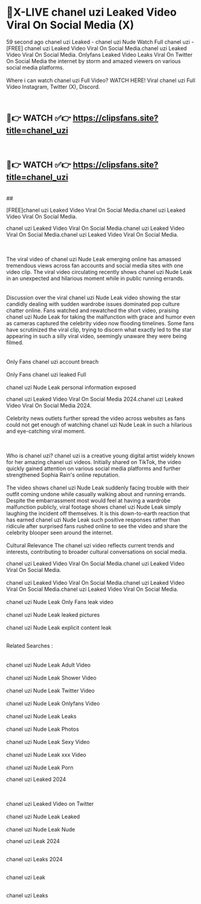 # 🔴X-LIVE chanel uzi Leaked Video Viral On Social Media (X)<br>


59 second ago chanel uzi Leaked  - chanel uzi Nude  Watch Full chanel uzi - [FREE] chanel uzi Leaked Video Viral On Social Media.chanel uzi Leaked Video Viral On Social Media.   Onlyfans Leaked Video Leaks Viral On Twitter On Social Media the internet by storm and amazed viewers on various social media platforms. <br><br>
Where i can watch chanel uzi Full Video? WATCH HERE! Viral chanel uzi Full Video Instagram, Twitter (X), Discord. <br>


 <br>

##  🔴👉 WATCH ✅👉  <a href="https://clipsfans.site?title=chanel_uzi&ref=git">https://clipsfans.site?title=chanel_uzi</a> <br>
  <br>

##  🔴👉 WATCH ✅👉  <a href="https://clipsfans.site?title=chanel_uzi&ref=git">https://clipsfans.site?title=chanel_uzi</a> <br>
  <br>
  ##



[FREE]chanel uzi Leaked Video Viral On Social Media.chanel uzi Leaked Video Viral On Social Media. <br>

chanel uzi Leaked Video Viral On Social Media.chanel uzi Leaked Video Viral On Social Media.chanel uzi Leaked Video Viral On Social Media. <br>


  <br>

  <br>
The viral video of chanel uzi Nude Leak emerging online has amassed tremendous views across fan accounts and social media sites with one video clip. The viral video circulating recently shows chanel uzi Nude Leak in an unexpected and hilarious moment while in public running errands.<br>
<br>


<br>
Discussion over the viral chanel uzi Nude Leak video showing the star candidly dealing with sudden wardrobe issues dominated pop culture chatter online. Fans watched and rewatched the short video, praising chanel uzi Nude Leak for taking the malfunction with grace and humor even as cameras captured the celebrity video now flooding timelines. Some fans have scrutinized the viral clip, trying to discern what exactly led to the star appearing in such a silly viral video, seemingly unaware they were being filmed.<br>
<br>
<br> 
Only Fans chanel uzi account breach<br>
<br>
Only Fans chanel uzi leaked Full <br>
<br>
chanel uzi Nude Leak personal information exposed<br>

chanel uzi Leaked Video Viral On Social Media 2024.chanel uzi Leaked Video Viral On Social Media 2024. <br>
<br>
Celebrity news outlets further spread the video across websites as fans could not get enough of watching chanel uzi Nude Leak in such a hilarious and eye-catching viral moment.<br>
<br>

<br>
Who is chanel uzi? chanel uzi is a creative young digital artist widely known for her amazing chanel uzi videos. Initially shared on TikTok, the video quickly gained attention on various social media platforms and further strengthened Sophia Rain's online reputation.<br>
<br>
The video shows chanel uzi Nude Leak suddenly facing trouble with their outfit coming undone while casually walking about and running errands. Despite the embarrassment most would feel at having a wardrobe malfunction publicly, viral footage shows chanel uzi Nude Leak simply laughing the incident off themselves. It is this down-to-earth reaction that has earned chanel uzi Nude Leak such positive responses rather than ridicule after surprised fans rushed online to see the video and share the celebrity blooper seen around the internet.<br>
<br>
Cultural Relevance The chanel uzi video reflects current trends and interests, contributing to broader cultural conversations on social media.<br>

chanel uzi Leaked Video Viral On Social Media.chanel uzi Leaked Video Viral On Social Media.<br>
<br>
chanel uzi Leaked Video Viral On Social Media.chanel uzi Leaked Video Viral On Social Media.chanel uzi Leaked Video Viral On Social Media.<br>
<br>
chanel uzi Nude Leak Only Fans leak video<br>
<br>
chanel uzi Nude Leak leaked pictures<br>
<br>
chanel uzi Nude Leak explicit content leak<br>


<br>
Related Searches :<br>
<br>

<br>
chanel uzi Nude Leak Adult Video<br>
<br>
chanel uzi Nude Leak Shower Video<br>
<br>
chanel uzi Nude Leak Twitter Video<br>
<br>
chanel uzi Nude Leak Onlyfans Video<br>
<br>
chanel uzi Nude Leak Leaks<br>
<br>
chanel uzi Nude Leak Photos<br>

<br>
chanel uzi Nude Leak Sexy Video<br>
<br>
chanel uzi Nude Leak xxx Video<br>
<br>
chanel uzi Nude Leak Porn<br>

chanel uzi  Leaked 2024 <br> <br>
<br>

chanel uzi Leaked Video on Twitter <br>
<br>
chanel uzi Nude Leak Leaked<br>
<br>
chanel uzi Nude Leak Nude<br>


chanel uzi  Leak 2024 <br> <br>



chanel uzi  Leaks 2024 <br> <br>



 
chanel uzi  Leak<br> <br>



chanel uzi  Leaks<br> <br>





</p>




 



</p>










